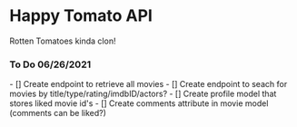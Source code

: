 <h1>Happy Tomato API</h1>
<text>Rotten Tomatoes kinda clon!</text>
<h3>To Do 06/26/2021</h3>
- [] Create endpoint to retrieve all movies
- [] Create endpoint to seach for movies by title/type/rating/imdbID/actors?
- [] Create profile model that stores liked movie id's
- [] Create comments attribute in movie model (comments can be liked?)
